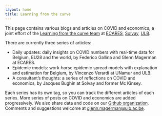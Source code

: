 ```yaml
---
layout: home
title: Learning from the curve
---
```

This page contains various blogs and articles on COVID and economics, a joint effort of the [Learning from the curve team](https://learning-from-the-curve.github.io/about/) at [ECARES](https://ecares.ulb.be/), [Solvay](https://www.solvay.edu/en/), [ULB](https://www.ulb.be/).

There are currently three series of articles:

- Daily updates: daily insights on COVID numbers with real-time data for Belgium, EU28 and the world, by Federico Gallina and Glenn Magerman at ECARES.
- Epidemic models: work-horse epidemic spread models with explanation and estimation for Belgium, by Vincenzo Verardi at UNamur and ULB.
- A consultant’s thoughts: a series of reflections on COVID and economics, by Jacques Bughin at Solvay and former Mc Kinsey.

Each series has its own tag, so you can track the different articles of each series.
More series of posts on COVID and economics are added progressively.
We also share data and code on our [Github organization](https://github.com/Learning-from-the-curve).
Comments and suggestions welcome at [glenn.magerman@ulb.ac.be](mailto:glenn.magerman@ulb.ac.be).
